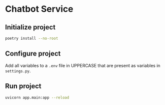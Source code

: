 # Chatbot Service

## Initialize project

```bash
poetry install --no-root
```

## Configure project

Add all variables to a `.env` file in UPPERCASE that are present as variables in `settings.py`.

## Run project

```bash
uvicorn app.main:app --reload
```
